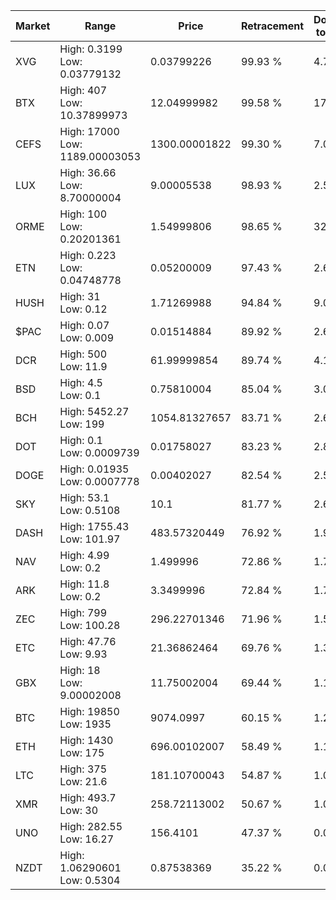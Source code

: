 | Market | Range | Price| Retracement | Doubles to 50% |
| --- | --- | --- | --- | --- |
| XVG | High: 0.3199<br />Low: 0.03779132 | 0.03799226 | 99.93 % | 4.71 |
| BTX | High: 407<br />Low: 10.37899973 | 12.04999982 | 99.58 % | 17.32 |
| CEFS | High: 17000<br />Low: 1189.00003053 | 1300.00001822 | 99.30 % | 7.00 |
| LUX | High: 36.66<br />Low: 8.70000004 | 9.00005538 | 98.93 % | 2.52 |
| ORME | High: 100<br />Low: 0.20201361 | 1.54999806 | 98.65 % | 32.32 |
| ETN | High: 0.223<br />Low: 0.04748778 | 0.05200009 | 97.43 % | 2.60 |
| HUSH | High: 31<br />Low: 0.12 | 1.71269988 | 94.84 % | 9.09 |
| $PAC | High: 0.07<br />Low: 0.009 | 0.01514884 | 89.92 % | 2.61 |
| DCR | High: 500<br />Low: 11.9 | 61.99999854 | 89.74 % | 4.13 |
| BSD | High: 4.5<br />Low: 0.1 | 0.75810004 | 85.04 % | 3.03 |
| BCH | High: 5452.27<br />Low: 199 | 1054.81327657 | 83.71 % | 2.68 |
| DOT | High: 0.1<br />Low: 0.0009739 | 0.01758027 | 83.23 % | 2.87 |
| DOGE | High: 0.01935<br />Low: 0.0007778 | 0.00402027 | 82.54 % | 2.50 |
| SKY | High: 53.1<br />Low: 0.5108 | 10.1 | 81.77 % | 2.65 |
| DASH | High: 1755.43<br />Low: 101.97 | 483.57320449 | 76.92 % | 1.92 |
| NAV | High: 4.99<br />Low: 0.2 | 1.499996 | 72.86 % | 1.73 |
| ARK | High: 11.8<br />Low: 0.2 | 3.3499996 | 72.84 % | 1.79 |
| ZEC | High: 799<br />Low: 100.28 | 296.22701346 | 71.96 % | 1.52 |
| ETC | High: 47.76<br />Low: 9.93 | 21.36862464 | 69.76 % | 1.35 |
| GBX | High: 18<br />Low: 9.00002008 | 11.75002004 | 69.44 % | 1.15 |
| BTC | High: 19850<br />Low: 1935 | 9074.0997 | 60.15 % | 1.20 |
| ETH | High: 1430<br />Low: 175 | 696.00102007 | 58.49 % | 1.15 |
| LTC | High: 375<br />Low: 21.6 | 181.10700043 | 54.87 % | 1.09 |
| XMR | High: 493.7<br />Low: 30 | 258.72113002 | 50.67 % | 1.01 |
| UNO | High: 282.55<br />Low: 16.27 | 156.4101 | 47.37 % | 0.00 |
| NZDT | High: 1.06290601<br />Low: 0.5304 | 0.87538369 | 35.22 % | 0.00 |
